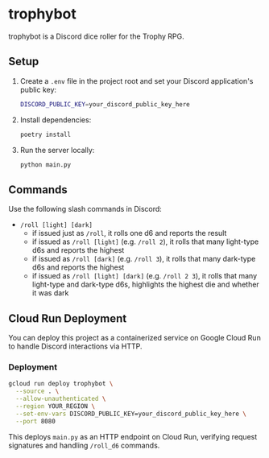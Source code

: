# trophybot

trophybot is a Discord dice roller for the Trophy RPG.

## Setup

1. Create a `.env` file in the project root and set your Discord application's public key:

   ```sh
   DISCORD_PUBLIC_KEY=your_discord_public_key_here
   ```

2. Install dependencies:

   ```sh
   poetry install
   ```

3. Run the server locally:

   ```sh
   python main.py
   ```

## Commands

Use the following slash commands in Discord:

- `/roll [light] [dark]`
  - if issued just as `/roll`, it rolls one d6 and reports the result
  - if issued as `/roll [light]` (e.g. `/roll 2`), it rolls that many light-type d6s and reports the highest
  - if issued as `/roll [dark]` (e.g. `/roll 3`), it rolls that many dark-type d6s and reports the highest
  - if issued as `/roll [light] [dark]` (e.g. `/roll 2 3`), it rolls that many light-type and dark-type d6s, highlights the highest die and whether it was dark

## Cloud Run Deployment

You can deploy this project as a containerized service on Google Cloud Run to handle Discord interactions via HTTP.

### Deployment

```sh
gcloud run deploy trophybot \
  --source . \
  --allow-unauthenticated \
  --region YOUR_REGION \
  --set-env-vars DISCORD_PUBLIC_KEY=your_discord_public_key_here \
  --port 8080
```

This deploys `main.py` as an HTTP endpoint on Cloud Run, verifying request signatures and handling `/roll_d6` commands.
